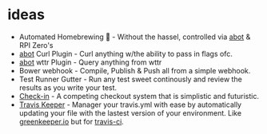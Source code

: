 # ideas

- Automated Homebrewing :beer: - Without the hassel, controlled via [abot] & RPI Zero's
- [abot] Curl Plugin - Curl anything w/the ability to pass in flags ofc.
- [abot] wttr Plugin - Query anything from wttr
- Bower webhook - Compile, Publish & Push all from a simple webhook.
- Test Runner Gutter - Run any test sweet continously and review the results as you write your test.
- [Check-in] - A competing checkout system that is simplistic and futuristic.
- [Travis Keeper] - Manager your travis.yml with ease by automatically updating your file with the lastest version of your environment. Like [greenkeeper.io] but for [travis-ci].

[abot]: https://github.com/itsabot/abot
[Check-in]: https://github.com/check-in
[Travis Keeper]: https://github.com/travis-keeper
[greenkeeper.io]: https://greenkeeper.io
[travis-ci]: https://travis-ci.org
